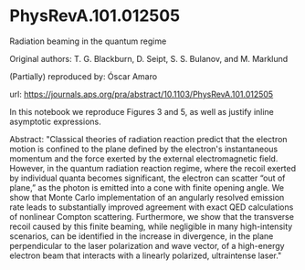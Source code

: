 # PhysRevA.101.012505

Radiation beaming in the quantum regime

Original authors: T. G. Blackburn, D. Seipt, S. S. Bulanov, and M. Marklund

(Partially) reproduced by: Óscar Amaro

url: https://journals.aps.org/pra/abstract/10.1103/PhysRevA.101.012505

In this notebook we reproduce Figures 3 and 5, as well as justify inline asymptotic expressions.

Abstract: "Classical theories of radiation reaction predict that the electron motion is confined to the plane defined by the electron's instantaneous momentum and the force exerted by the external electromagnetic field. However, in the quantum radiation reaction regime, where the recoil exerted by individual quanta becomes significant, the electron can scatter “out of plane,” as the photon is emitted into a cone with finite opening angle. We show that Monte Carlo implementation of an angularly resolved emission rate leads to substantially improved agreement with exact QED calculations of nonlinear Compton scattering. Furthermore, we show that the transverse recoil caused by this finite beaming, while negligible in many high-intensity scenarios, can be identified in the increase in divergence, in the plane perpendicular to the laser polarization and wave vector, of a high-energy electron beam that interacts with a linearly polarized, ultraintense laser."
